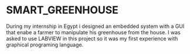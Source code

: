 # SMART_GREENHOUSE
During my internship in Egypt i designed an embedded system with a GUI that enabe a farmer to manipulate his greenhouse from the house.
I was asked to use LABVIEW in this project so it was my first experience with graphical programing language.
